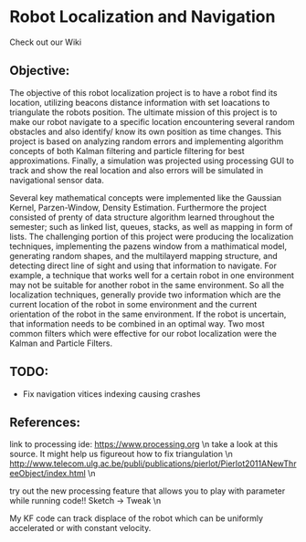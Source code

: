 # Robot Localization and Navigation
Check out our Wiki

## Objective:
 The objective of this robot localization project is to have a robot find its location, utilizing beacons distance information with set loacations to triangulate the robots position. The ultimate mission of this project is to make our  robot navigate to a specific location encountering several random obstacles and also identify/ know its own position as time changes. This project is based on analyzing random errors and implementing algorithm concepts of both Kalman filtering and particle filtering for best approximations. Finally, a simulation was projected using processing GUI  to track and show the real location and also errors will be simulated in navigational sensor data. 
 
 Several key mathematical concepts were implemented like the Gaussian Kernel, Parzen-Window, Density Estimation. Furthermore the project consisted of prenty of data structure algorithm learned throughout the semester; such as linked list, queues, stacks, as well as mapping in form of lists. The challenging portion of this project were producing the localization techniques, implementing the pazens window from a mathimatical model, generating random shapes, and the multilayerd mapping structure, and detecting direct line of sight and using that information to navigate. For example, a technique that works well for a certain robot in one environment may not be suitable for another robot in the same environment. So all the localization techniques, generally provide two information which are the current location of the robot in some environment and the current orientation  of the robot in the same environment. If the robot is uncertain, that information needs to be combined in an optimal way. Two most common filters which were effective for our robot localization were the Kalman and Particle Filters. 

## TODO:
  - Fix navigation vitices indexing causing crashes

## References:

link to processing ide: https://www.processing.org \n
take a look at this source. It might help us figureout how to fix triangulation \n
http://www.telecom.ulg.ac.be/publi/publications/pierlot/Pierlot2011ANewThreeObject/index.html \n

try out the new processing feature that allows you to play with parameter while running code!! Sketch -> Tweak \n

My KF code can track displace of the robot which can be uniformly accelerated or with constant velocity.
